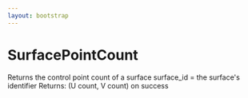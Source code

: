 ```yaml
---
layout: bootstrap
---
```


# SurfacePointCount

Returns the control point count of a surface
          surface_id = the surface's identifier
        Returns:
          (U count, V count) on success
        


